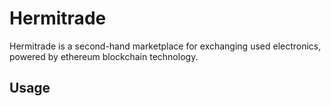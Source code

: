 # Hermitrade
Hermitrade is a second-hand marketplace for exchanging used electronics, powered by ethereum blockchain technology.

## Usage
